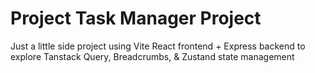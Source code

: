 # Project Task Manager Project
Just a little side project using Vite React frontend + Express backend to explore Tanstack Query, Breadcrumbs, & Zustand state management